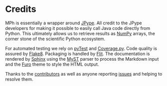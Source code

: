 ﻿# Credits

MPh is essentially a wrapper around [JPype]. All credit to the JPype
developers for making it possible to easily call Java code directly
from Python. This ultimately allows us to retrieve results as [NumPy]
arrays, the corner stone of the scientific Python ecosystem.

For automated testing we rely on [pyTest] and [Coverage.py]. Code
quality is assured by [Flake8]. Packaging is handled by [Flit]. The
documentation is rendered by [Sphinx] using the [MyST] parser to
process the Markdown input and the [Furo] theme to style the HTML
output.

Thanks to the [contributors] as well as anyone reporting [issues]
and helping to resolve them.


[JPype]:        http://jpype.org
[NumPy]:        https://numpy.org
[Sphinx]:       https://www.sphinx-doc.org
[Furo]:         https://pradyunsg.me/furo
[MyST]:         https://github.com/executablebooks/MyST-Parser
[pyTest]:       https://docs.pytest.org
[Coverage.py]:  https://github.com/nedbat/coveragepy
[Flake8]:       https://github.com/pycqa/flake8
[Flit]:         https://flit.pypa.io
[contributors]: https://github.com/MPh-py/MPh/graphs/contributors
[issues]:       https://github.com/MPh-py/MPh/issues
